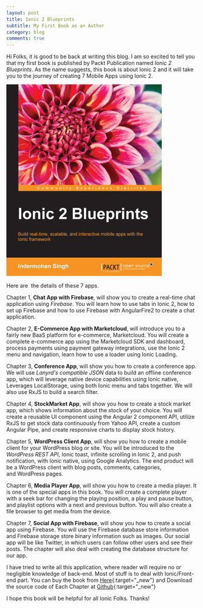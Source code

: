 ```yaml
---
layout: post
title: Ionic 2 Blueprints
subtitle: My First Book as an Author
category: blog
comments: true
---
```


Hi Folks, it is good to be back at writing this blog. I am so excited to tell you that my first book is published by Packt Publication named _Ionic 2 Blueprints_. As the name suggests, this book is about Ionic 2 and it will take you to the journey of creating 7 Mobile Apps using Ionic 2. 
<!--more-->

![Ionic2Blueprint](/img/posts/ionic-2-blueprints.png) 

Here are  the details of these 7 apps. 

Chapter 1, **Chat App with Firebase**, will show you to create a real-time chat application using _Firebase_. You will learn how to use tabs in Ionic 2, how to set up Firebase and how to use Firebase with AngularFire2 to create a chat application. 

Chapter 2, **E-Commerce App with Marketcloud**, will introduce you to a fairly new BaaS platform for e-commerce, Marketcloud. You will create a complete e-commerce app using the Marketcloud SDK and dashboard, process payments using payment gateway integrations, use the Ionic 2 menu and navigation, learn how to use a loader using Ionic Loading. 

Chapter 3, **Conference App**, will show you how to create a conference app. We will use _Lanyrd's compatible JSON_ data to build an offline conference app, which will leverage native device capabilities using Ionic native, Leverages LocalStorage, using both Ionic menu and tabs together. We will also use RxJS to build a search filter. 

Chapter 4, **StockMarket App**, will show you how to create a stock market app, which shows information about the stock of your choice. You will create a reusable UI component using the Angular 2 component API, utilize RxJS to get stock data continuously from Yahoo API, create a custom Angular Pipe, and create responsive charts to display stock history. 

Chapter 5, **WordPress Client App**, will show you how to create a mobile client for your WordPress blog or site. You will be introduced to the _WordPress REST API_, Ionic toast, infinite scrolling in Ionic 2, and push notification, with Ionic native, using Google Analytics. The end product will be a WordPress client with blog posts, comments, categories, and WordPress pages. 

Chapter 6, **Media Player App**, will show you how to create a media player. It is one of the special apps in this book. You will create a complete player with a seek bar for changing the playing position, a play and pause button, and playlist options with a next and previous button. You will also create a file browser to get media from the device. 

Chapter 7, **Social App with Firebase**, will show you how to create a social app using Firebase. You will use the Firebase database store information and Firebase storage store binary information such as images. Our social app will be like Twitter, in which users can follow other users and see their posts. The chapter will also deal with creating the database structure for our app. 

I have tried to write all this application, where reader will require no or negligible knowledge of back-end. Most of stuff is to deal with Ionic/Front-end part. You can buy the book from [Here](https://www.packtpub.com/web-development/ionic-2-blueprints){:target="_new"} and Download the source code of Each Chapter at [Github](https://github.com/ionic2blueprints/){:target="_new"} 

I hope this book will be helpful for all Ionic Folks. Thanks!